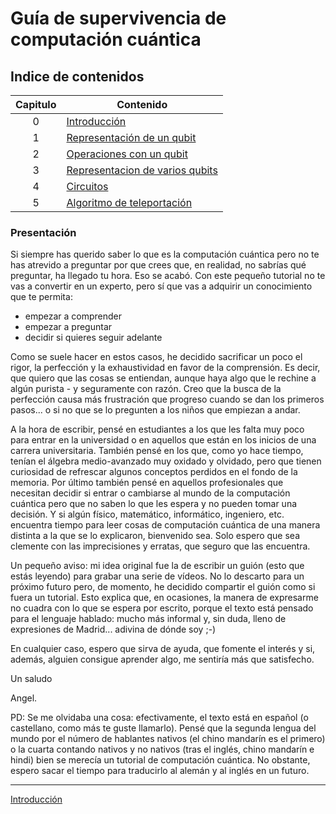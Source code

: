 # Guía de supervivencia de computación cuántica

## Indice de contenidos

| Capitulo  | Contenido                                        |
| :--------:|--------------------------------------------------|
| 0         | [Introducción](./es/l0.ipynb)                    |
| 1         | [Representación de un qubit](./es/l1.ipynb)      |
| 2         | [Operaciones con un qubit](./es/l2.ipynb)        |
| 3         | [Representacion de varios qubits](./es/l3.ipynb) |
| 4         | [Circuitos](./es/l4.ipynb)                       |  
| 5         | [Algoritmo de teleportación](./es/l5.ipynb)     |

### Presentación

Si siempre has querido saber lo que es la computación cuántica pero no te has atrevido a preguntar por que crees que, en realidad, no sabrías qué preguntar, ha llegado tu hora. Eso se acabó. Con este pequeño tutorial no te vas a convertir en un experto, pero sí que vas a adquirir un conocimiento que te permita:

- empezar a comprender
- empezar a preguntar
- decidir si quieres seguir adelante

Como se suele hacer en estos casos, he decidido sacrificar un poco el rigor, la perfección y la exhaustividad en favor de la comprensión. Es decir, que quiero que las cosas se entiendan, aunque haya algo que le rechine a algún purista - y seguramente con razón. Creo que la busca de la perfección causa más frustración que progreso cuando se dan los primeros pasos... o si no que se lo pregunten a los niños que empiezan a andar.

A la hora de escribir, pensé en estudiantes a los que les falta muy poco para entrar en la universidad o en aquellos que están en los inicios de una carrera universitaria. También pensé en los que, como yo hace tiempo, tenían el álgebra medio-avanzado muy oxidado y olvidado, pero que tienen curiosidad de refrescar algunos conceptos perdidos en el fondo de la memoria. Por último también pensé en aquellos profesionales que necesitan decidir si entrar o cambiarse al mundo de la computación cuántica pero que no saben lo que les espera y no pueden tomar una decisión. Y si algún físico, matemático, informático, ingeniero, etc. encuentra tiempo para leer cosas de computación cuántica de una manera distinta a la que se lo explicaron, bienvenido sea. Solo espero que sea clemente con las imprecisiones y erratas, que seguro que las encuentra.

Un pequeño aviso: mi idea original fue la de escribir un guión (esto que estás leyendo) para grabar una serie de vídeos. No lo descarto para un próximo futuro pero, de momento, he decidido compartir el guión como si fuera un tutorial. Esto explica que, en ocasiones, la manera de expresarme no cuadra con lo que se espera por escrito, porque el texto está pensado para el lenguaje hablado: mucho más informal y, sin duda, lleno de expresiones de Madrid... adivina de dónde soy ;-)

En cualquier caso, espero que sirva de ayuda, que fomente el interés y si, además, alguien consigue aprender algo, me sentiría más que satisfecho.

Un saludo

Angel.

PD: Se me olvidaba una cosa: efectivamente, el texto está en español (o castellano, como más te guste llamarlo). Pensé que la segunda lengua del mundo por el número de hablantes nativos (el chino mandarín es el primero) o la cuarta contando nativos y no nativos (tras el inglés, chino mandarín e hindi) bien se merecía un tutorial de computación cuántica. No obstante, espero sacar el tiempo para traducirlo al alemán y al inglés en un futuro.

---

[Introducción](./es/l0.ipynb)
